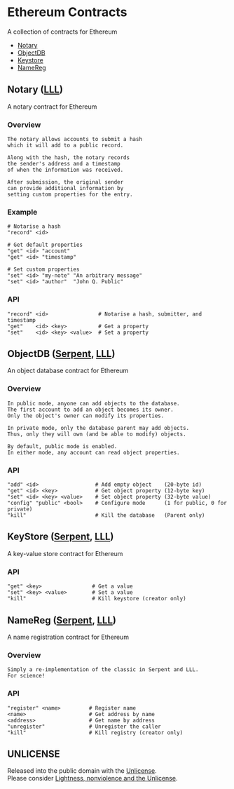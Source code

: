 
# Ethereum Contracts

A collection of contracts for Ethereum

+ [Notary](#notary-lll)
+ [ObjectDB](#objectdb-serpent-lll)
+ [Keystore](#keystore-serpent-lll)
+ [NameReg](#namereg-serpent-lll)

## Notary ([LLL](contracts/notary.lll))

A notary contract for Ethereum

### Overview

    The notary allows accounts to submit a hash
    which it will add to a public record.

    Along with the hash, the notary records
    the sender's address and a timestamp
    of when the information was received.

    After submission, the original sender
    can provide additional information by
    setting custom properties for the entry.

### Example

    # Notarise a hash
    "record" <id>

    # Get default properties
    "get" <id> "account"
    "get" <id> "timestamp"

    # Set custom properties
    "set" <id> "my-note" "An arbitrary message"
    "set" <id> "author"  "John Q. Public"

### API

    "record" <id>                # Notarise a hash, submitter, and timestamp
    "get"    <id> <key>          # Get a property
    "set"    <id> <key> <value>  # Set a property

## ObjectDB ([Serpent](contracts/objectdb.se), [LLL](contracts/objectdb.lll))

An object database contract for Ethereum

### Overview

    In public mode, anyone can add objects to the database.
    The first account to add an object becomes its owner.
    Only the object's owner can modify its properties.

    In private mode, only the database parent may add objects.
    Thus, only they will own (and be able to modify) objects.

    By default, public mode is enabled.
    In either mode, any account can read object properties.

### API

    "add" <id>                  # Add empty object    (20-byte id)
    "get" <id> <key>            # Get object property (12-byte key)
    "set" <id> <key> <value>    # Set object property (32-byte value)
    "config" "public" <bool>    # Configure mode      (1 for public, 0 for private)
    "kill"                      # Kill the database   (Parent only)

## KeyStore ([Serpent](contracts/keystore.se), [LLL](contracts/keystore.lll))

A key-value store contract for Ethereum

### API

    "get" <key>                # Get a value
    "set" <key> <value>        # Set a value
    "kill"                     # Kill keystore (creator only)

## NameReg ([Serpent](contracts/namereg.se), [LLL](contracts/namereg.lll))

A name registration contract for Ethereum

### Overview

    Simply a re-implementation of the classic in Serpent and LLL.
    For science!

### API

    "register" <name>         # Register name
    <name>                    # Get address by name
    <address>                 # Get name by address
    "unregister"              # Unregister the caller
    "kill"                    # Kill registry (creator only)

<!--
## TODO

### Voteable

    "election" <title> <duration>   # Members only, Create new election
               <contract> <data>... # (Calls contract with data on success)
    "vote" <election> <boolean>     # Members only, Vote for-or-against
    "call" <election>               # Members only, Call a vote count
    "add-member" <name> <address>   # Contract only, After election!

### Notary
-->

## UNLICENSE

Released into the public domain with the [Unlicense](http://unlicense.org/).  
Please consider [Lightness, nonviolence and the Unlicense](http://adrianshort.org/lightness-nonviolence-unlicense/).  
